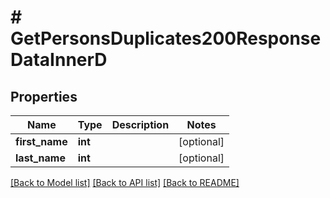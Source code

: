 # # GetPersonsDuplicates200ResponseDataInnerD

## Properties

Name | Type | Description | Notes
------------ | ------------- | ------------- | -------------
**first_name** | **int** |  | [optional]
**last_name** | **int** |  | [optional]

[[Back to Model list]](../../README.md#models) [[Back to API list]](../../README.md#endpoints) [[Back to README]](../../README.md)
